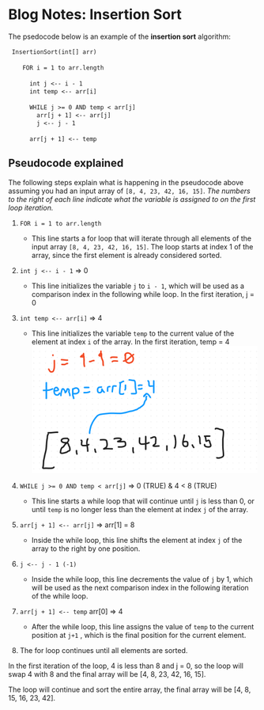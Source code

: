 # Blog Notes: Insertion Sort


The psedocode below is an example of the **insertion sort** algorithm:
```
 InsertionSort(int[] arr)

    FOR i = 1 to arr.length

      int j <-- i - 1
      int temp <-- arr[i]

      WHILE j >= 0 AND temp < arr[j]
        arr[j + 1] <-- arr[j]
        j <-- j - 1

      arr[j + 1] <-- temp
```

## Pseudocode explained

The following steps explain what is happening in the pseudocode above assuming you had an input array of `[8, 4, 23, 42, 16, 15]`.
*The numbers to the right of each line indicate what the variable is assigned to on the first loop iteration.*

1. `FOR i = 1 to arr.length`
    - This line starts a for loop that will iterate through all elements of the input array `[8, 4, 23, 42, 16, 15]`. The loop starts at index 1 of the array, since the first element is already considered sorted.

2. `int j <-- i - 1` => 0
    - This line initializes the variable `j` to `i - 1`, which will be used as a comparison index in the following while loop. In the first iteration, j = 0

3. `int temp <-- arr[i]` => 4
    - This line initializes the variable `temp` to the current value of the element at index `i` of the array. In the first iteration, temp = 4
      ![](insert_2.png)

4. `WHILE j >= 0 AND temp < arr[j]` => 0 (TRUE) & 4 < 8 (TRUE)
    - This line starts a while loop that will continue until `j` is less than 0, or until `temp` is no longer less than the element at index `j` of the array.

5. `arr[j + 1] <-- arr[j]` => arr[1] = 8
    - Inside the while loop, this line shifts the element at index `j` of the array to the right by one position.

6. `j <-- j - 1 (-1)`
    - Inside the while loop, this line decrements the value of `j` by 1, which will be used as the next comparison index in the following iteration of the while loop.

7. `arr[j + 1] <-- temp` arr[0] => 4
    - After the while loop, this line assigns the value of `temp` to the current position at `j+1` , which is the final position for the current element.

8. The for loop continues until all elements are sorted.

In the first iteration of the loop, 4 is less than 8 and j = 0, so the loop will swap 4 with 8 and the final array will be [4, 8, 23, 42, 16, 15].

The loop will continue and sort the entire array, the final array will be [4, 8, 15, 16, 23, 42].


